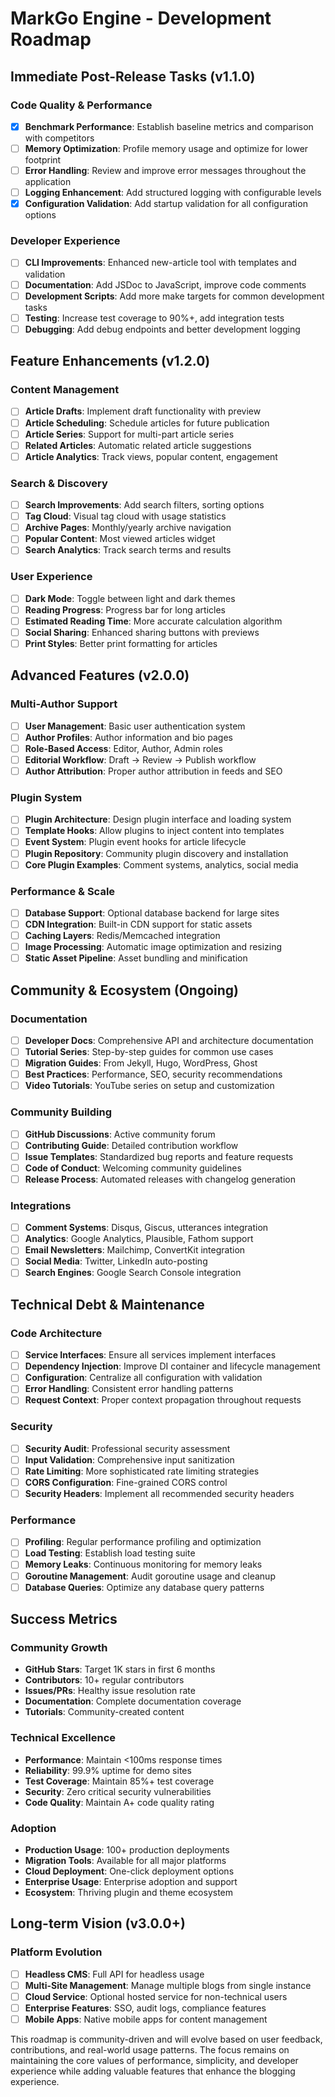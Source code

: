 # MarkGo Engine - Development Roadmap

## Immediate Post-Release Tasks (v1.1.0)

### Code Quality & Performance
- [x] **Benchmark Performance**: Establish baseline metrics and comparison with competitors
- [ ] **Memory Optimization**: Profile memory usage and optimize for lower footprint
- [ ] **Error Handling**: Review and improve error messages throughout the application
- [ ] **Logging Enhancement**: Add structured logging with configurable levels
- [x] **Configuration Validation**: Add startup validation for all configuration options

### Developer Experience
- [ ] **CLI Improvements**: Enhanced new-article tool with templates and validation
- [ ] **Documentation**: Add JSDoc to JavaScript, improve code comments
- [ ] **Development Scripts**: Add more make targets for common development tasks
- [ ] **Testing**: Increase test coverage to 90%+, add integration tests
- [ ] **Debugging**: Add debug endpoints and better development logging

## Feature Enhancements (v1.2.0)

### Content Management
- [ ] **Article Drafts**: Implement draft functionality with preview
- [ ] **Article Scheduling**: Schedule articles for future publication
- [ ] **Article Series**: Support for multi-part article series
- [ ] **Related Articles**: Automatic related article suggestions
- [ ] **Article Analytics**: Track views, popular content, engagement

### Search & Discovery
- [ ] **Search Improvements**: Add search filters, sorting options
- [ ] **Tag Cloud**: Visual tag cloud with usage statistics  
- [ ] **Archive Pages**: Monthly/yearly archive navigation
- [ ] **Popular Content**: Most viewed articles widget
- [ ] **Search Analytics**: Track search terms and results

### User Experience
- [ ] **Dark Mode**: Toggle between light and dark themes
- [ ] **Reading Progress**: Progress bar for long articles
- [ ] **Estimated Reading Time**: More accurate calculation algorithm
- [ ] **Social Sharing**: Enhanced sharing buttons with previews
- [ ] **Print Styles**: Better print formatting for articles

## Advanced Features (v2.0.0)

### Multi-Author Support
- [ ] **User Management**: Basic user authentication system
- [ ] **Author Profiles**: Author information and bio pages
- [ ] **Role-Based Access**: Editor, Author, Admin roles
- [ ] **Editorial Workflow**: Draft → Review → Publish workflow
- [ ] **Author Attribution**: Proper author attribution in feeds and SEO

### Plugin System
- [ ] **Plugin Architecture**: Design plugin interface and loading system
- [ ] **Template Hooks**: Allow plugins to inject content into templates
- [ ] **Event System**: Plugin event hooks for article lifecycle
- [ ] **Plugin Repository**: Community plugin discovery and installation
- [ ] **Core Plugin Examples**: Comment systems, analytics, social media

### Performance & Scale
- [ ] **Database Support**: Optional database backend for large sites
- [ ] **CDN Integration**: Built-in CDN support for static assets
- [ ] **Caching Layers**: Redis/Memcached integration
- [ ] **Image Processing**: Automatic image optimization and resizing
- [ ] **Static Asset Pipeline**: Asset bundling and minification

## Community & Ecosystem (Ongoing)

### Documentation
- [ ] **Developer Docs**: Comprehensive API and architecture documentation
- [ ] **Tutorial Series**: Step-by-step guides for common use cases
- [ ] **Migration Guides**: From Jekyll, Hugo, WordPress, Ghost
- [ ] **Best Practices**: Performance, SEO, security recommendations
- [ ] **Video Tutorials**: YouTube series on setup and customization

### Community Building
- [ ] **GitHub Discussions**: Active community forum
- [ ] **Contributing Guide**: Detailed contribution workflow
- [ ] **Issue Templates**: Standardized bug reports and feature requests
- [ ] **Code of Conduct**: Welcoming community guidelines
- [ ] **Release Process**: Automated releases with changelog generation

### Integrations
- [ ] **Comment Systems**: Disqus, Giscus, utterances integration
- [ ] **Analytics**: Google Analytics, Plausible, Fathom support
- [ ] **Email Newsletters**: Mailchimp, ConvertKit integration
- [ ] **Social Media**: Twitter, LinkedIn auto-posting
- [ ] **Search Engines**: Google Search Console integration

## Technical Debt & Maintenance

### Code Architecture
- [ ] **Service Interfaces**: Ensure all services implement interfaces
- [ ] **Dependency Injection**: Improve DI container and lifecycle management
- [ ] **Configuration**: Centralize all configuration with validation
- [ ] **Error Handling**: Consistent error handling patterns
- [ ] **Request Context**: Proper context propagation throughout requests

### Security
- [ ] **Security Audit**: Professional security assessment
- [ ] **Input Validation**: Comprehensive input sanitization
- [ ] **Rate Limiting**: More sophisticated rate limiting strategies
- [ ] **CORS Configuration**: Fine-grained CORS control
- [ ] **Security Headers**: Implement all recommended security headers

### Performance
- [ ] **Profiling**: Regular performance profiling and optimization
- [ ] **Load Testing**: Establish load testing suite
- [ ] **Memory Leaks**: Continuous monitoring for memory leaks
- [ ] **Goroutine Management**: Audit goroutine usage and cleanup
- [ ] **Database Queries**: Optimize any database query patterns

## Success Metrics

### Community Growth
- **GitHub Stars**: Target 1K stars in first 6 months
- **Contributors**: 10+ regular contributors
- **Issues/PRs**: Healthy issue resolution rate
- **Documentation**: Complete documentation coverage
- **Tutorials**: Community-created content

### Technical Excellence
- **Performance**: Maintain <100ms response times
- **Reliability**: 99.9% uptime for demo sites
- **Test Coverage**: Maintain 85%+ test coverage
- **Security**: Zero critical security vulnerabilities
- **Code Quality**: Maintain A+ code quality rating

### Adoption
- **Production Usage**: 100+ production deployments
- **Migration Tools**: Available for all major platforms
- **Cloud Deployment**: One-click deployment options
- **Enterprise Usage**: Enterprise adoption and support
- **Ecosystem**: Thriving plugin and theme ecosystem

## Long-term Vision (v3.0.0+)

### Platform Evolution
- [ ] **Headless CMS**: Full API for headless usage
- [ ] **Multi-Site Management**: Manage multiple blogs from single instance
- [ ] **Cloud Service**: Optional hosted service for non-technical users
- [ ] **Enterprise Features**: SSO, audit logs, compliance features
- [ ] **Mobile Apps**: Native mobile apps for content management

This roadmap is community-driven and will evolve based on user feedback, contributions, and real-world usage patterns. The focus remains on maintaining the core values of performance, simplicity, and developer experience while adding valuable features that enhance the blogging experience.